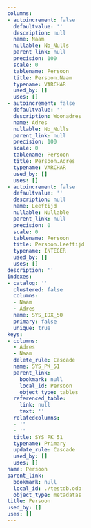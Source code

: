 ```yaml
---
columns:
- autoincrement: false
  defaultvalue: ''
  description: null
  name: Naam
  nullable: No_Nulls
  parent_link: null
  precision: 100
  scale: 0
  tablename: Persoon
  title: Persoon.Naam
  typename: VARCHAR
  used_by: []
  uses: []
- autoincrement: false
  defaultvalue: ''
  description: Woonadres
  name: Adres
  nullable: No_Nulls
  parent_link: null
  precision: 100
  scale: 0
  tablename: Persoon
  title: Persoon.Adres
  typename: VARCHAR
  used_by: []
  uses: []
- autoincrement: false
  defaultvalue: ''
  description: null
  name: Leeftijd
  nullable: Nullable
  parent_link: null
  precision: 0
  scale: 0
  tablename: Persoon
  title: Persoon.Leeftijd
  typename: INTEGER
  used_by: []
  uses: []
description: ''
indexes:
- catalog: ''
  clustered: false
  columns:
  - Naam
  - Adres
  name: SYS_IDX_50
  primary: false
  unique: true
keys:
- columns:
  - Adres
  - Naam
  delete_rule: Cascade
  name: SYS_PK_51
  parent_link:
    bookmark: null
    local_id: Persoon
    object_type: tables
  referenced_table:
    link: null
    text: ''
  relatedcolumns:
  - ''
  - ''
  title: SYS_PK_51
  typename: Primary
  update_rule: Cascade
  used_by: []
  uses: []
name: Persoon
parent_link:
  bookmark: null
  local_id: ./testdb.odb
  object_type: metadatas
title: Persoon
used_by: []
uses: []
---
```

